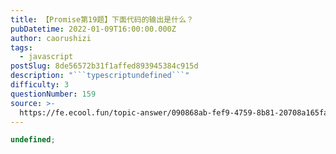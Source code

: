 ```yaml
---
title: 【Promise第19题】下面代码的输出是什么？
pubDatetime: 2022-01-09T16:00:00.000Z
author: caorushizi
tags:
  - javascript
postSlug: 8de56572b31f1affed893945384c915d
description: "```typescriptundefined```"
difficulty: 3
questionNumber: 159
source: >-
  https://fe.ecool.fun/topic-answer/090868ab-fef9-4759-8b81-20708a165fa1?orderBy=updateTime&order=desc&tagId=10
---
```


```typescript
undefined;
```
